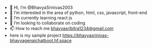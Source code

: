 - 👋 Hi, I’m @BhavyaSrinivas2003
- 👀 I’m interested in the area of python, html, css, javascript, front-end
- 🌱 I’m currently learning react js
- 💞️ I’m looking to collaborate on coding
- 📫 How to reach me bhavyasribitra1234@gmail.com
- here is my sample project https://bhavyasrinivas-bhavyagenaichatboot.hf.space

<!---
BhavyaSrinivas2003/BhavyaSrinivas2003 is a ✨ special ✨ repository because its `README.md` (this file) appears on your GitHub profile.
You can click the Preview link to take a look at your changes.
--->
